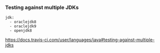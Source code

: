 ### Testing against multiple JDKs

```
jdk:
  - oraclejdk8
  - oraclejdk9
  - openjdk8
```

https://docs.travis-ci.com/user/languages/java#testing-against-multiple-jdks